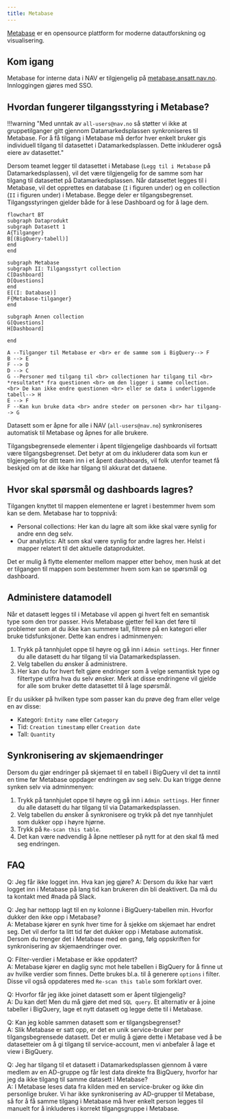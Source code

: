 ```yaml
---
title: Metabase
---
```


[Metabase](https://www.metabase.com/) er en opensource plattform for moderne datautforskning og visualisering.

## Kom igang

Metabase for interne data i NAV er tilgjengelig på [metabase.ansatt.nav.no](https://metabase.ansatt.nav.no/).
Innloggingen gjøres med SSO.

## Hvordan fungerer tilgangsstyring i Metabase?

!!!warning "Med unntak av `all-users@nav.no` så støtter vi ikke at gruppetilganger gitt gjennom Datamarkedsplassen synkroniseres til Metabase. For å få tilgang i Metabase må derfor hver enkelt bruker gis individuell tilgang til datasettet i Datamarkedsplassen. Dette inkluderer også eiere av datasettet."

Dersom teamet legger til datasettet i Metabase (`Legg til i Metabase` på Datamarkedsplassen), vil det være tilgjengelig for de samme som har tilgang til datasettet på Datamarkedsplassen.
Når datasettet legges til i Metabase, vil det opprettes en database (`I` i figuren under) og en collection (`II` i figuren under) i Metabase.
Begge deler er tilgangsbegrenset.
Tilgangsstyringen gjelder både for å lese Dashboard og for å lage dem.

````mermaid
flowchart BT
subgraph Dataprodukt
subgraph Datasett 1
A{Tilganger}
B[(BigQuery-tabell)]
end
end

subgraph Metabase
subgraph II: Tilgangsstyrt collection
C[Dashboard]
D[Questions]
end
E[(I: Database)]
F{Metabase-tilganger}
end

subgraph Annen collection
G[Questions]
H[Dashboard]

end

A --Tilganger til Metabase er <br> er de samme som i BigQuery--> F
B --> E
F --> D
D --> C
G --Personer med tilgang til <br> collectionen har tilgang til <br> *resultatet* fra questionen <br> om den ligger i samme collection. <br> De kan ikke endre questionen <br> eller se data i underliggende tabell--> H
E --> F
F --Kan kun bruke data <br> andre steder om personen <br> har tilgang--> G
````

Datasett som er åpne for alle i NAV (`all-users@nav.no`) synkroniseres automatisk til Metabase og åpnes for alle brukere.

Tilgangsbegrensede elementer i åpent tilgjengelige dashboards vil fortsatt være tilgangsbegrenset.
Det betyr at om du inkluderer data som kun er tilgjengelig for ditt team inn i et åpent dashboards, vil folk utenfor teamet få beskjed om at de ikke har tilgang til akkurat det dataene.

## Hvor skal spørsmål og dashboards lagres?
Tilgangen knyttet til mappen elementene er lagret i bestemmer hvem som kan se dem. Metabase har to toppnivå:

- Personal collections: Her kan du lagre alt som ikke skal være synlig for andre enn deg selv.
- Our analytics: Alt som skal være synlig for andre lagres her. Helst i mapper relatert til det aktuelle dataproduktet.

Det er mulig å flytte elementer mellom mapper etter behov, men husk at det er tilgangen til mappen som bestemmer hvem som kan se spørsmål og dashboard.

## Administere datamodell
Når et datasett legges til i Metabase vil appen gi hvert felt en semantisk type som den tror passer. Hvis Metabase gjetter feil kan det føre til problemer som at du ikke kan summere tall, filtrere på en kategori eller bruke tidsfunksjoner. Dette kan endres i adminmenyen:

1. Trykk på tannhjulet oppe til høyre og gå inn i `Admin settings`. Her finner du alle datasett du har tilgang til via Datamarkedsplassen.
2. Velg tabellen du ønsker å administrere. 
3. Her kan du for hvert felt gjøre endringer som å velge semantisk type og filtertype utifra hva du selv ønsker. Merk at disse endringene vil gjelde for alle som bruker dette datasettet til å lage spørsmål. 

Er du usikker på hvilken type som passer kan du prøve deg fram eller velge en av disse:

- Kategori: `Entity name` eller `Category`
- Tid: `Creation timestamp` eller `Creation date`
- Tall: `Quantity`


## Synkronisering av skjemaendringer
Dersom du gjør endringer på skjemaet til en tabell i BigQuery vil det ta inntil en time før Metabase oppdager endringen av seg selv. Du kan trigge denne synken selv via adminmenyen:

1. Trykk på tannhjulet oppe til høyre og gå inn i `Admin settings`. Her finner du alle datasett du har tilgang til via Datamarkedsplassen.
2. Velg tabellen du ønsker å synkronisere og trykk på det nye tannhjulet som dukker opp i høyre hjørne.
3. Trykk på `Re-scan this table`.
4. Det kan være nødvendig å åpne nettleser på nytt for at den skal få med seg endringen.


## FAQ
Q: Jeg får ikke logget inn. Hva kan jeg gjøre?
A: Dersom du ikke har vært logget inn i Metabase på lang tid kan brukeren din bli deaktivert. Da må du ta kontakt med #nada på Slack.

Q: Jeg har nettopp lagt til en ny kolonne i BigQuery-tabellen min. Hvorfor dukker den ikke opp i Metabase?  
A: Metabase kjører en synk hver time for å sjekke om skjemaet har endret seg. Det vil derfor ta litt tid før det dukker opp i Metabase automatisk. Dersom du trenger det i Metabase med en gang, følg oppskriften for  synkronisering av skjemaendringer over.

Q: Filter-verdier i Metabase er ikke oppdatert?  
A: Metabase kjører en daglig sync mot hele tabellen i BigQuery for å finne ut av hvilke verdier som finnes. Dette brukes bl.a. til å generere `options` i filter. Disse vil også oppdateres med `Re-scan this table` som forklart over.

Q: Hvorfor får jeg ikke joinet datasett som er åpent tilgjengelig?  
A: Du kan det! Men du må gjøre det med `SQL query`. Et alternativ er å joine tabeller i BigQuery, lage et nytt datasett og legge dette til i Metabase.

Q: Kan jeg koble sammen datasett som er tilgangsbegrenset?  
A: Slik Metabase er satt opp, er det en unik service-bruker per tilgangsbegrensede datasett. 
Det er mulig å gjøre dette i Metabase ved å be datasetteier om å gi tilgang til service-account, men vi anbefaler å lage et view i BigQuery. 

Q: Jeg har tilgang til et datasett i Datamarkedsplassen gjennom å være medlem av en AD-gruppe og får lest data direkte fra BigQuery, hvorfor har jeg da ikke tilgang til samme datasett i Metabase?  
A: I Metabase leses data fra kilden med en service-bruker og ikke din personlige bruker.
Vi har ikke synkronisering av AD-grupper til Metabase, så for å få samme tilgang i Metabase må hver enkelt person legges til manuelt for å inkluderes i korrekt tilgangsgruppe i Metabase.
